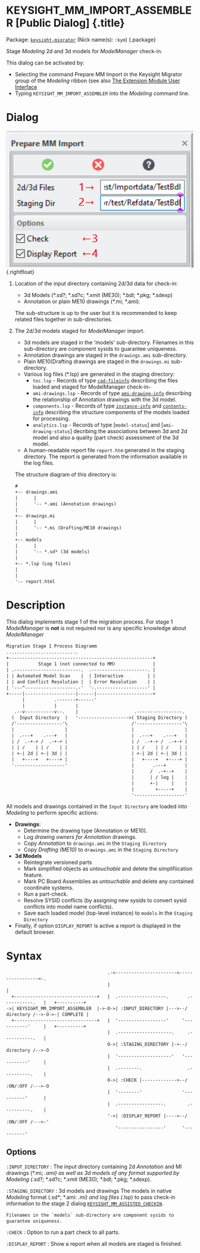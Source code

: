# KEYSIGHT_MM_IMPORT_ASSEMBLER [Public Dialog] {.title}

Package: [`keysight-migrator`](KEYSIGHT-MIGRATOR.pkg.md) (Nick name(s): `:kym`) {.package}

Stage _Modeling_ 2d and 3d models for _ModelManager_ check-in.

This dialog can be activated by:
* Selecting the command Prepare MM Import in the Keysight Migrator group
  of the _Modeling_ ribbon (see also [The Extension Module User Interface](../UI.md)
* Typing `KEYSIGHT_MM_IMPORT_ASSEMBLER` into the _Modeling_ command line.

# Dialog

![Import Assembler Screenshot](images/Assembler.png){.rightfloat}

1. Location of the input directory containing 2d/3d data for check-in:
   * 3d Models (*.sd?; *.sd?c; *.xmit (ME30); *.bdl; *.pkg; *.sdexp)
   * Annotation or plain ME10 drawings (*.mi; *.ami).

   The sub-structure is up to the user but it is recommended to keep related files together
   in sub-directories.

2.  The 2d/3d models staged for _ModelManager_ import.

    * 3d models are staged in the 'models' sub-directory.  Filenames in this sub-directory
      are component sysids to guarantee uniqueness.
    * Annotation drawings are staged in the `drawings.ami` sub-directory.
    * Plain ME10(Drafting drawings are staged in the `drawings.mi` sub-directory.
    * Various log files (*.lsp) are generated in the staging directory:
      * `toc.lsp` - Records of type [`cad-fileinfo`](cad-fileinfo.struct.md) describing the files
        loaded and staged for ModelManager check-in-
      * `ami-drawings.lsp` - Records of type [`ami-drawing-info`](ami-drawing-info.struct.md) describing the
        relationship of Annotation drawings with the 3d model.
      * `components.lsp` - Records of type [`instance-info`](instance-info.struct.md) and [`contents-info`](contents-info.struct.md)
        describing the structure components of the models loaded for processing.
      * `analytics.lsp` - Records of type [`model-status`] and [`ami-drawing-status`]
        decribing the associations between 3d and 2d model and also a quality (part check) assessment of the 3d model.
    * A human-readable report file `report.htm` generated in the staging directory.
      The report is generated from the information available in the log files.

    The structure diagram of this directory is:

    ~~~bob
    #
    +-- drawings.ami
    |      |
    |      '-- *.ami (Annotation drawings)
    |
    +-- drawings.mi
    |      |
    |      '-- *.mi (Drafting/ME10 drawings)
    |
    +-- models
    |      |
    |      '-- *.sd* (3d models)
    |
    +-- *.lsp (Log files)
    |
    |
    '-- report.html
    ~~~

# Description

This dialog implements stage 1 of the migration process. For stage 1 _ModelManager_ is
**not** is not required nor is any specific knowledge about _ModelManager_

~~~ bob
Migration Stage 1 Process Diagramm
...........................
+------------------------------------------------------+
|           Stage 1 (not connected to MM)              |
| .-------------------------.  .---------------------. |
| | Automated Model Scan    |  | Interactive         | |
| | and Conflict Resolution |  | Error Resolution    | |
| '---^-------------------.-'  '-.-------------------' |
+-----|-------------------|------|---------------------+
      |           .-------+------'
      |           |       |
   .--v-----------v--.    |                     .-----------------.
  (  Input Directory  )   '------------------->( Staging Directory )
  /'-----------------'\                        /'-----------------'\
  |                   |                        |                   |
  |  .---+    .---+   |                        |  .---+    .---+   |
  | /  .-+-+ /  .-+-+ |                        | /  .-+-+ /  .-+-+ |
  | | /    | | /    | |                        | | /    | | /    | |
  | +-| 2d | +-| 3d | |                        | +-| 2d | +-| 3d | |
  |   +----+   +----+ |                        |   +----+   +----+ |
  '-------------------'                        |       .---+       |
                                               |      /  .-+--+    |
                                               |      | / log |    |
                                               |      +-|     |    |
                                               |        +-----+    |
                                               '-------------------'
~~~

All models and drawings contained in the `Input Directory` are loaded into
_Modeling_ to perform specific actions:
* **Drawings**:
  * Determine the drawing type (Annotation or ME10).
  * Log _drawing owners for_ _Annotation_ drawings.
  * Copy _Annotation_ to `drawings.ami` in the `Staging Directory`
  * Copy _Drafting (ME10)_ to `drawings.ami` in the `Staging Directory`
* **3d Models**
  * Reintegrate versioned parts
  * Mark simplified objects as _untouchable_ and delete the simplifiication feature.
  * Mark PC Board Assemblies as _untouchable_ and delete any contained coordinate systems.
  * Run a part-check.
  * Resolve SYSID conflicts (by assigning new sysids to convert
    sysid conflicts into  model name conflicts).
  * Save each loaded model (top-level instance) to `models` in the `Staging Directory`
* Finally, if option `DISPLAY_REPORT` is active a report is displayed in the default browser.

# Syntax

~~~ bob
                                      .-<-----------------------<-----------------<-.
                                      |                                             |
  +-------------------------------+   |  .------------------.       .-----------.   |   +----------+
->| KEYSIGHT_MM_IMPORT_ASSEMBLER  |->-O->| :INPUT_DIRECTORY |--->--/ directory /-->-O->-| COMPLETE |
  +-------------------------------+   |  '------------------'     '-----------'     |   +----------+
                                      |  .--------------------.     .-----------.   |
                                      O->| :STAGING_DIRECTORY |->--/ directory /-->-O
                                      |  '--------------------'   '-----------'     |
                                      |  .--------.                 .----------.    |
                                      O->| :CHECK |------------->--/ :ON/:OFF /--->-O
                                      |  '--------'               '----------'      |
                                      |  .-----------------.        .----------.    |
                                      '->| :DISPLAY_REPORT |---->--/ :ON/:OFF /--->-'
                                         '-----------------'      '----------'
~~~

## Options

`:INPUT_DIRECTORY`
:   The input directory containing 2d _Annotation_ and MI drawings (*.mi; *.ami) as well as 3d models of
    any format supported by _Modeling_ (*.sd?; *.sd?c; *.xmit (ME30); *.bdl; *.pkg; *.sdexp).

`:STAGING_DIRECTORY`
:   3d models and drawings The models in native _Modeling_ format (.sd*; *.ami: *.mi) and log files (*.lsp)
    to pass check-in information to the stage 2 dialog [`KEYSIGHT_MM_ASSISTED_CHECKIN`](KEYSIGHT_MM_ASSISTED_CHECKIN.dia.md).

    Filenames in the `models` sub-directory are component sysids to guarantee uniqueness.

`:CHECK`
:   Option to run a part check to all parts.

`:DISPLAY_REPORT`
:   Show a report when all models are staged is finished.

